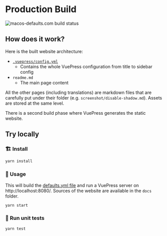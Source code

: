 # Production Build

![macos-defaults.com build status](https://api.netlify.com/api/v1/badges/44ddda91-1e32-4e41-9afc-5f640b33aca7/deploy-status)

## How does it work?

Here is the built website architecture:

- [`.vuepress/config.yml`](./templates/.vuepress/config.yml.handlebars)
  - Contains the whole VuePress configuration from title to sidebar config
- `readme.md`
  - The main page content

All the other pages (including translations) are markdown files that are carefully put under their folder (e.g. `screenshot/disable-shadow.md`). Assets are stored at the same level.

There is a second build phase where VuePress generates the static website.

## Try locally

### 🏗 Install

```sh
yarn install
```

### 🚀 Usage

This will build the [defaults.yml file](../defaults.yml) and run a VuePress server on http://localhost:8080/. Sources of the website are available in the `docs` folder.

```sh
yarn start
```

### 🚧 Run unit tests

```sh
yarn test
```
